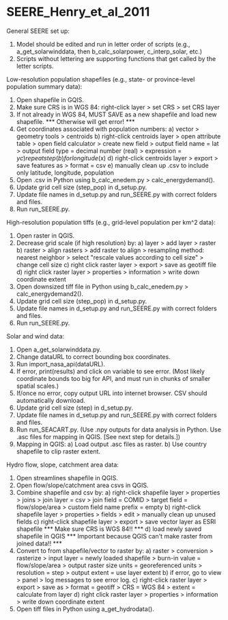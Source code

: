 # SEERE_Henry_et_al_2011

General SEERE set up:
1. Model should be edited and run in letter order of scripts (e.g., a_get_solarwinddata, then b_calc_solarpower, c_interp_solar, etc.)
2. Scripts without lettering are supporting functions that get called by the letter scripts.


Low-resolution population shapefiles (e.g., state- or province-level population summary data):
1. Open shapefile in GQIS.
2. Make sure CRS is in WGS 84: right-click layer > set CRS > set CRS layer
3. If not already in WGS 84, MUST SAVE as a new shapefile and load new shapefile. *** Otherwise will get error! ***
4. Get coordinates associated with population numbers:
    a) vector > geometry tools > centroids
    b) right-click centroids layer > open attribute table > open field calculator > create new field > output field name = lat > output field type = decimal number (real) > expression = $y
    c) repeat step (b) for longitude ($x)
    d) right-click centroids layer > export > save features as > format = csv
    e) manually clean up .csv to include only latitude, longitude, population
5. Open .csv in Python using b_calc_enedem.py > calc_energydemand().
6. Update grid cell size (step_pop) in d_setup.py.
7. Update file names in d_setup.py and run_SEERE.py with correct folders and files.
8. Run run_SEERE.py.


High-resolution population tiffs (e.g., grid-level population per km^2 data):
1. Open raster in QGIS.
2. Decrease grid scale (if high resolution) by:
    a) layer > add layer > raster
    b) raster > align rasters > add raster to align > resampling method: nearest neighbor > select "rescale values according to cell size" > change cell size
    c) right click raster layer > export > save as geotiff file
    d) right click raster layer > properties > information > write down coordinate extent
3. Open downsized tiff file in Python using b_calc_enedem.py > calc_energydemand2().
4. Update grid cell size (step_pop) in d_setup.py.
5. Update file names in d_setup.py and run_SEERE.py with correct folders and files.
6. Run run_SEERE.py.


Solar and wind data:
1. Open a_get_solarwinddata.py.
2. Change dataURL to correct bounding box coordinates.
3. Run import_nasa_api(dataURL).
4. If error, print(results) and click on variable to see error. (Most likely coordinate bounds too big for API, and must run in chunks of smaller spatial scales.)
5. If/once no error, copy output URL into internet browser. CSV should automatically download.
6. Update grid cell size (step) in d_setup.py.
7. Update file names in d_setup.py and run_SEERE.py with correct folders and files.
8. Run run_SEACART.py. (Use .npy outputs for data analysis in Python. Use .asc files for mapping in QGIS. [See next step for details.])
9. Mapping in QGIS:
    a) Load output .asc files as raster.
    b) Use country shapefile to clip raster extent.


Hydro flow, slope, catchment area data:
1. Open streamlines shapefile in QGIS.
2. Open flow/slope/catchment area csvs in QGIS.
3. Combine shapefile and csv by:
    a) right-click shapefile layer > properties > joins > join layer = csv > join field = COMID > target field = flow/slope/area > custom field name prefix = empty
    b) right-click shapefile layer > properties > fields > edit > manually clean up unused fields
    c) right-click shapefile layer > export > save vector layer as ESRI shapefile *** Make sure CRS is WGS 84!! ***
    d) load newly saved shapefile in QGIS *** Important because QGIS can't make raster from joined data!! ***
4. Convert to from shapefile/vector to raster by:
    a) raster > conversion > rasterize > input layer = newly loaded shapefile > burn-in value = flow/slope/area > output raster size units = georeferenced units > resolution = step > output extent = use layer extent 
    b) if error, go to view > panel > log messages to see error log.
    c) right-click raster layer > export > save as > format = geotiff > CRS = WGS 84 > extent = calculate from layer
    d) right click raster layer > properties > information > write down coordinate extent
5. Open tiff files in Python using a_get_hydrodata().
